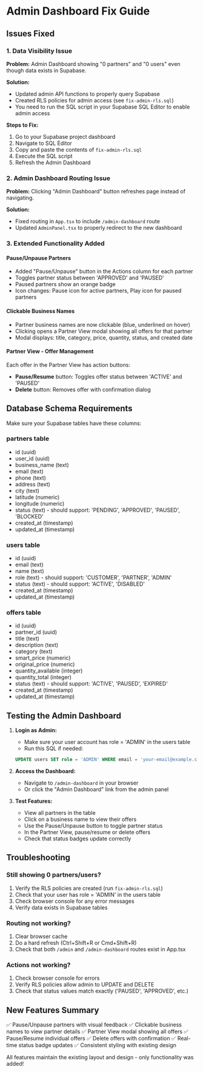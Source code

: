 # Admin Dashboard Fix Guide

## Issues Fixed

### 1. Data Visibility Issue
**Problem:** Admin Dashboard showing "0 partners" and "0 users" even though data exists in Supabase.

**Solution:** 
- Updated admin API functions to properly query Supabase
- Created RLS policies for admin access (see `fix-admin-rls.sql`)
- You need to run the SQL script in your Supabase SQL Editor to enable admin access

**Steps to Fix:**
1. Go to your Supabase project dashboard
2. Navigate to SQL Editor
3. Copy and paste the contents of `fix-admin-rls.sql`
4. Execute the SQL script
5. Refresh the Admin Dashboard

### 2. Admin Dashboard Routing Issue
**Problem:** Clicking "Admin Dashboard" button refreshes page instead of navigating.

**Solution:**
- Fixed routing in `App.tsx` to include `/admin-dashboard` route
- Updated `AdminPanel.tsx` to properly redirect to the new dashboard

### 3. Extended Functionality Added

#### Pause/Unpause Partners
- Added "Pause/Unpause" button in the Actions column for each partner
- Toggles partner status between 'APPROVED' and 'PAUSED'
- Paused partners show an orange badge
- Icon changes: Pause icon for active partners, Play icon for paused partners

#### Clickable Business Names
- Partner business names are now clickable (blue, underlined on hover)
- Clicking opens a Partner View modal showing all offers for that partner
- Modal displays: title, category, price, quantity, status, and created date

#### Partner View - Offer Management
Each offer in the Partner View has action buttons:
- **Pause/Resume** button: Toggles offer status between 'ACTIVE' and 'PAUSED'
- **Delete** button: Removes offer with confirmation dialog

## Database Schema Requirements

Make sure your Supabase tables have these columns:

### partners table
- id (uuid)
- user_id (uuid)
- business_name (text)
- email (text)
- phone (text)
- address (text)
- city (text)
- latitude (numeric)
- longitude (numeric)
- status (text) - should support: 'PENDING', 'APPROVED', 'PAUSED', 'BLOCKED'
- created_at (timestamp)
- updated_at (timestamp)

### users table
- id (uuid)
- email (text)
- name (text)
- role (text) - should support: 'CUSTOMER', 'PARTNER', 'ADMIN'
- status (text) - should support: 'ACTIVE', 'DISABLED'
- created_at (timestamp)
- updated_at (timestamp)

### offers table
- id (uuid)
- partner_id (uuid)
- title (text)
- description (text)
- category (text)
- smart_price (numeric)
- original_price (numeric)
- quantity_available (integer)
- quantity_total (integer)
- status (text) - should support: 'ACTIVE', 'PAUSED', 'EXPIRED'
- created_at (timestamp)
- updated_at (timestamp)

## Testing the Admin Dashboard

1. **Login as Admin:**
   - Make sure your user account has role = 'ADMIN' in the users table
   - Run this SQL if needed:
   ```sql
   UPDATE users SET role = 'ADMIN' WHERE email = 'your-email@example.com';
   ```

2. **Access the Dashboard:**
   - Navigate to `/admin-dashboard` in your browser
   - Or click the "Admin Dashboard" link from the admin panel

3. **Test Features:**
   - View all partners in the table
   - Click on a business name to view their offers
   - Use the Pause/Unpause button to toggle partner status
   - In the Partner View, pause/resume or delete offers
   - Check that status badges update correctly

## Troubleshooting

### Still showing 0 partners/users?
1. Verify the RLS policies are created (run `fix-admin-rls.sql`)
2. Check that your user has role = 'ADMIN' in the users table
3. Check browser console for any error messages
4. Verify data exists in Supabase tables

### Routing not working?
1. Clear browser cache
2. Do a hard refresh (Ctrl+Shift+R or Cmd+Shift+R)
3. Check that both `/admin` and `/admin-dashboard` routes exist in App.tsx

### Actions not working?
1. Check browser console for errors
2. Verify RLS policies allow admin to UPDATE and DELETE
3. Check that status values match exactly ('PAUSED', 'APPROVED', etc.)

## New Features Summary

✅ Pause/Unpause partners with visual feedback
✅ Clickable business names to view partner details
✅ Partner View modal showing all offers
✅ Pause/Resume individual offers
✅ Delete offers with confirmation
✅ Real-time status badge updates
✅ Consistent styling with existing design

All features maintain the existing layout and design - only functionality was added!